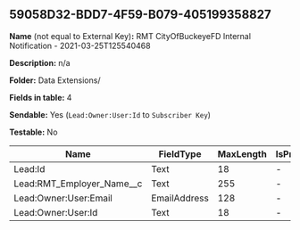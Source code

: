 ## 59058D32-BDD7-4F59-B079-405199358827

**Name** (not equal to External Key)**:** RMT CityOfBuckeyeFD Internal Notification - 2021-03-25T125540468

**Description:** n/a

**Folder:** Data Extensions/

**Fields in table:** 4

**Sendable:** Yes (`Lead:Owner:User:Id` to `Subscriber Key`)

**Testable:** No

| Name | FieldType | MaxLength | IsPrimaryKey | IsNullable | DefaultValue |
| --- | --- | --- | --- | --- | --- |
| Lead:Id | Text | 18 | - | - |  |
| Lead:RMT_Employer_Name__c | Text | 255 | - | + |  |
| Lead:Owner:User:Email | EmailAddress | 128 | - | + |  |
| Lead:Owner:User:Id | Text | 18 | - | - |  |
